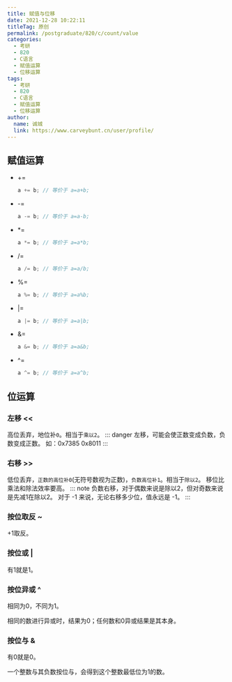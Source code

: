 ```yaml
---
title: 赋值与位移
date: 2021-12-28 10:22:11
titleTag: 原创
permalink: /postgraduate/820/c/count/value
categories: 
  - 考研
  - 820
  - C语言
  - 赋值运算
  - 位移运算
tags: 
  - 考研
  - 820
  - C语言
  - 赋值运算
  - 位移运算
author: 
  name: 诚城
  link: https://www.carveybunt.cn/user/profile/
---
```

## 赋值运算
- +=
  
  ```c
  a += b; // 等价于 a=a+b;
  ```
- -=
  
  ```c
  a -= b; // 等价于 a=a-b;
  ```
- *=
  
  ```c
  a *= b; // 等价于 a=a*b;
  ```
- /=
  
  ```c
  a /= b; // 等价于 a=a/b;
  ```
- %=
  
  ```c
  a %= b; // 等价于 a=a%b;
  ```
- |=
  
  ```c
  a |= b; // 等价于 a=a|b;
  ```
- &=
  
  ```c
  a &= b; // 等价于 a=a&b;
  ```
- ^=
  
  ```c
  a ^= b; // 等价于 a=a^b;
  ```
## 位运算
### 左移 <<
高位丢弃，地位补`0`。相当于`乘以2`。
::: danger
左移，可能会使正数变成负数，负数变成正数。
如：0x7385   0x8011
:::
### 右移 >>
低位丢弃，`正数的高位补0`(无符号数视为正数)，`负数高位补1`。相当于`除以2`。
移位比乘法和除法效率要高。
::: note
负数右移，对于偶数来说是除以2，但对奇数来说是先减1在除以2。
对于 -1 来说，无论右移多少位，值永远是 -1。
:::
### 按位取反 ~
+1取反。
### 按位或 |
有1就是1。
### 按位异或 ^
相同为0，不同为1。

相同的数进行异或时，结果为0；任何数和0异或结果是其本身。

### 按位与 &
有0就是0。

一个整数与其负数按位与，会得到这个整数最低位为1的数。
